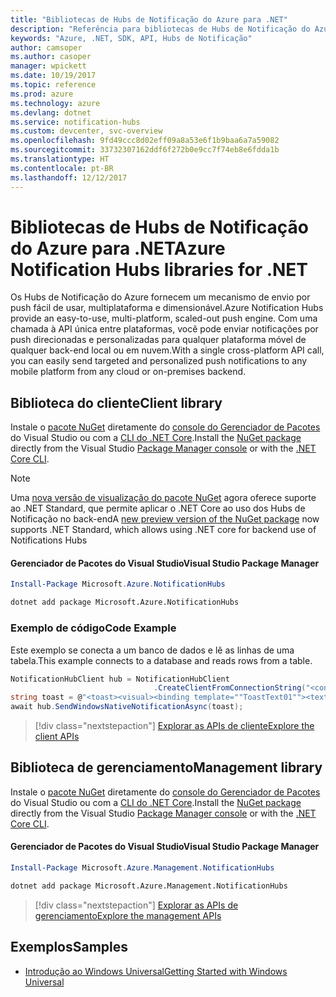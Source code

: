 ```yaml
---
title: "Bibliotecas de Hubs de Notificação do Azure para .NET"
description: "Referência para bibliotecas de Hubs de Notificação do Azure para .NET"
keywords: "Azure, .NET, SDK, API, Hubs de Notificação"
author: camsoper
ms.author: casoper
manager: wpickett
ms.date: 10/19/2017
ms.topic: reference
ms.prod: azure
ms.technology: azure
ms.devlang: dotnet
ms.service: notification-hubs
ms.custom: devcenter, svc-overview
ms.openlocfilehash: 9fd49ccc8d02eff09a8a53e6f1b9baa6a7a59082
ms.sourcegitcommit: 33732307162ddf6f272b0e9cc7f74eb8e6fdda1b
ms.translationtype: HT
ms.contentlocale: pt-BR
ms.lasthandoff: 12/12/2017
---
```

# <a name="azure-notification-hubs-libraries-for-net"></a><span data-ttu-id="16244-104">Bibliotecas de Hubs de Notificação do Azure para .NET</span><span class="sxs-lookup"><span data-stu-id="16244-104">Azure Notification Hubs libraries for .NET</span></span>

<span data-ttu-id="16244-105">Os Hubs de Notificação do Azure fornecem um mecanismo de envio por push fácil de usar, multiplataforma e dimensionável.</span><span class="sxs-lookup"><span data-stu-id="16244-105">Azure Notification Hubs provide an easy-to-use, multi-platform, scaled-out push engine.</span></span> <span data-ttu-id="16244-106">Com uma chamada à API única entre plataformas, você pode enviar notificações por push direcionadas e personalizadas para qualquer plataforma móvel de qualquer back-end local ou em nuvem.</span><span class="sxs-lookup"><span data-stu-id="16244-106">With a single cross-platform API call, you can easily send targeted and personalized push notifications to any mobile platform from any cloud or on-premises backend.</span></span>

## <a name="client-library"></a><span data-ttu-id="16244-107">Biblioteca do cliente</span><span class="sxs-lookup"><span data-stu-id="16244-107">Client library</span></span>

<span data-ttu-id="16244-108">Instale o [pacote NuGet](https://www.nuget.org/packages/Microsoft.Azure.NotificationHubs) diretamente do [console do Gerenciador de Pacotes][PackageManager] do Visual Studio ou com a [CLI do .NET Core][DotNetCLI].</span><span class="sxs-lookup"><span data-stu-id="16244-108">Install the [NuGet package](https://www.nuget.org/packages/Microsoft.Azure.NotificationHubs) directly from the Visual Studio [Package Manager console][PackageManager] or with the [.NET Core CLI][DotNetCLI].</span></span>

> [!NOTE]
> <span data-ttu-id="16244-109">Uma [nova versão de visualização do pacote NuGet](https://www.nuget.org/packages/Microsoft.Azure.NotificationHubs/2.0.0-preview1) agora oferece suporte ao .NET Standard, que permite aplicar o .NET Core ao uso dos Hubs de Notificação no back-end</span><span class="sxs-lookup"><span data-stu-id="16244-109">A [new preview version of the NuGet package](https://www.nuget.org/packages/Microsoft.Azure.NotificationHubs/2.0.0-preview1) now supports .NET Standard, which allows using .NET core for backend use of Notifications Hubs</span></span>

#### <a name="visual-studio-package-manager"></a><span data-ttu-id="16244-110">Gerenciador de Pacotes do Visual Studio</span><span class="sxs-lookup"><span data-stu-id="16244-110">Visual Studio Package Manager</span></span>

```powershell
Install-Package Microsoft.Azure.NotificationHubs
```

```bash
dotnet add package Microsoft.Azure.NotificationHubs
```

### <a name="code-example"></a><span data-ttu-id="16244-111">Exemplo de código</span><span class="sxs-lookup"><span data-stu-id="16244-111">Code Example</span></span>

<span data-ttu-id="16244-112">Este exemplo se conecta a um banco de dados e lê as linhas de uma tabela.</span><span class="sxs-lookup"><span data-stu-id="16244-112">This example connects to a database and reads rows from a table.</span></span>

```csharp
NotificationHubClient hub = NotificationHubClient
                                .CreateClientFromConnectionString("<connection string with full access>", "<hub name>");
string toast = @"<toast><visual><binding template=""ToastText01""><text id=""1"">Hello from a .NET App!</text></binding></visual></toast>";
await hub.SendWindowsNativeNotificationAsync(toast);
```

> [!div class="nextstepaction"]
> [<span data-ttu-id="16244-113">Explorar as APIs de cliente</span><span class="sxs-lookup"><span data-stu-id="16244-113">Explore the client APIs</span></span>](/dotnet/api/overview/azure/notificationhubs/client)


## <a name="management-library"></a><span data-ttu-id="16244-114">Biblioteca de gerenciamento</span><span class="sxs-lookup"><span data-stu-id="16244-114">Management library</span></span>

<span data-ttu-id="16244-115">Instale o [pacote NuGet](https://www.nuget.org/packages/Microsoft.Azure.Management.NotificationHubs) diretamente do [console do Gerenciador de Pacotes][PackageManager] do Visual Studio ou com a [CLI do .NET Core][DotNetCLI].</span><span class="sxs-lookup"><span data-stu-id="16244-115">Install the [NuGet package](https://www.nuget.org/packages/Microsoft.Azure.Management.NotificationHubs) directly from the Visual Studio [Package Manager console][PackageManager] or with the [.NET Core CLI][DotNetCLI].</span></span>

#### <a name="visual-studio-package-manager"></a><span data-ttu-id="16244-116">Gerenciador de Pacotes do Visual Studio</span><span class="sxs-lookup"><span data-stu-id="16244-116">Visual Studio Package Manager</span></span>

```powershell
Install-Package Microsoft.Azure.Management.NotificationHubs
```

```bash
dotnet add package Microsoft.Azure.Management.NotificationHubs
```

> [!div class="nextstepaction"]
> [<span data-ttu-id="16244-117">Explorar as APIs de gerenciamento</span><span class="sxs-lookup"><span data-stu-id="16244-117">Explore the management APIs</span></span>](/dotnet/api/overview/azure/notificationhubs/management)

## <a name="samples"></a><span data-ttu-id="16244-118">Exemplos</span><span class="sxs-lookup"><span data-stu-id="16244-118">Samples</span></span>

- [<span data-ttu-id="16244-119">Introdução ao Windows Universal</span><span class="sxs-lookup"><span data-stu-id="16244-119">Getting Started with Windows Universal</span></span>](https://github.com/Azure/azure-notificationhubs-samples/tree/master/dotnet/GetStartedWindowsUniversal)

[PackageManager]: https://docs.microsoft.com/nuget/tools/package-manager-console
[DotNetCLI]: https://docs.microsoft.com/dotnet/core/tools/dotnet-add-package

